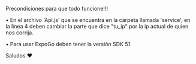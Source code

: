 Precondiciones para que todo funcione!!!

• En el archivo 'Api.js' que se encuentra en la carpeta llamada 'service', 
en la lìnea 4 deben cambiar la parte que dice "tu_ip" por la ip actual de quien nos corrija. 

• Para usar ExpoGo deben tener la versiòn SDK 51.

Saludos ♥
